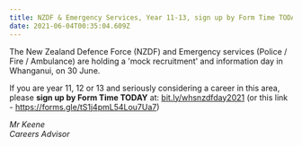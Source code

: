 ```yaml
---
title: NZDF & Emergency Services, Year 11-13, sign up by Form Time TODAY!
date: 2021-06-04T00:35:04.609Z
---
```

The New Zealand Defence Force (NZDF) and Emergency services (Police / Fire / Ambulance) are holding a 'mock recruitment' and information day in Whanganui, on 30 June.  

If you are year 11, 12 or 13 and seriously considering a career in this area, please **sign up by Form Time TODAY** at: [bit.ly/whsnzdfday2021](https://docs.google.com/forms/d/e/1FAIpQLSfqm8s8nwS7q06XgXTr4UDnB1XTZOP2kKe8RBMY7MhKll_x-w/viewform) (or this link - https://forms.gle/tS1j4pmL54Lou7Ua7)

*Mr Keene  
Careers Advisor*
